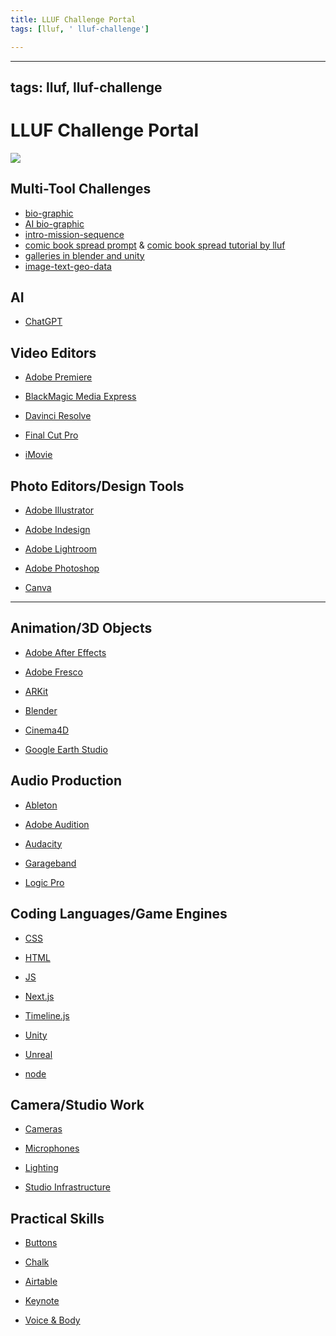 ```yaml
---
title: LLUF Challenge Portal
tags: [lluf, ' lluf-challenge']

---
```


---
tags: lluf, lluf-challenge
---


LLUF Challenge Portal
===


![](https://i.imgur.com/XHz3NBf.png)


Multi-Tool Challenges
---

* [bio-graphic](https://hackmd.io/@lluf-22-23/BJOpXNN73)
* [AI bio-graphic](https://hackmd.io/@lluf-22-23/r1dy7cRX2)
* [intro-mission-sequence](https://hackmd.io/ZSRcI0I-RcK0KGhOyxjhoQ)
* [comic book spread prompt](https://hackmd.io/D27SUVILRPiuLeeAv0OD7Q) & [comic book spread tutorial by lluf](https://hackmd.io/_0pAN2iuSXGngBsb_OmQIg)
* [galleries in blender and unity](https://hackmd.io/bHDTyoIbQim66bFp1HcLyw)
* [image-text-geo-data](https://hackmd.io/rBe8VcJTQs2mH1hvxK8_dg)


AI
---

* [ChatGPT](/otI4leEiTiqxirqYbAInOQ)

Video Editors
---

* [Adobe Premiere](/-r1yH8IBTqGoh-ifmAQ91w)

*  [BlackMagic Media Express](/EccPz_X9TgyAW3RSs17V9A)

*  [Davinci Resolve](/sfsKUU7BQr-xjF-F0fqRng)

*  [Final Cut Pro](/hUqysM2tRQKpTr6jjwGOrg)

*  [iMovie](/0ivKQVh9Qf-cnwP8AVhmSA)

    
Photo Editors/Design Tools
---
 
*  [Adobe Illustrator](/za2zZl28RXa31UFAJqxB0w)

*  [Adobe Indesign](/6W2dJ-N-RgikRQ5W34jTtw)

*  [Adobe Lightroom](/zLrXEQ5US82j8-WxwEE68w)

*  [Adobe Photoshop](/SiMqDEqJQxC1PwjvUtTIOQ)
  
*  [Canva](/zEFKZBqoRDSwkmad6UTSug)
  
    
    

***
Animation/3D Objects
---

*  [Adobe After Effects](/lMDuny5lQyySxnfr3ASVtg)
*  [Adobe Fresco](/-6RRW0NCSG65THVN5uSCiw)
*  [ARKit](/QHsOvnkSS-m38jJDulMdnA) 
*  [Blender](/jFp6qYPwS-CvmK84YZGMsQ)
*  [Cinema4D](/XlCVVfxUS22Vz1hQTLVVWQ)

*  [Google Earth Studio](/fHefEdlqQOWI9qc_REjsRQ)


Audio Production
---
*  [Ableton](/igtr3vc6SealwdeY4gotVQ)
  
*  [Adobe Audition](/PRtTdaVvSaiV_HGv2mWwAA)
 
*  [Audacity](/ostic8QVSQWh7WP-WiyK5Q)
  
*  [Garageband](/NnH76rAISu2ueHviFpkb7A)

*  [Logic Pro](/DkJqISe1Soi_G5xS8wyIfQ)
  
   

Coding Languages/Game Engines
---
*  [CSS](/58bKYG4bTQyJulwF04mi3Q)
   
*  [HTML](/rrQZu4bkQPyCfb0PO9if8w)   
*  [JS](/nizn4mIXRhWg-aD68dGzFA)
  
*  [Next.js](/EvHhmJsqRWOGbtAa-LjJ2A)
*  [Timeline.js](/vsne-y0eTpCsdxsmWL1Peg)    
*  [Unity](/KPXmXhcLSA-jq59kGB8DUA)    
*  [Unreal](/7xaCK5SbRBeX4h1xLV-pHg)  
*  [node](/ksHHK514RZuco2mVGe85fQ)

Camera/Studio Work
---
*  [Cameras](/xPtH4kZGSCCwIm1Om4SQHg)
*  [Microphones](/oDOZ6VRJSLqVTFr3pLBwag)    
*  [Lighting](/cR8he--0S0OlowCD0aYJIQ)
   
*  [Studio Infrastructure](/7IqXCGTfRgKf8k0CvnTX-w)
    



Practical Skills
---
*  [Buttons](/Z6tob1WKT-yfRkVyOAkTNQ)

*  [Chalk](/VylDgjiOSbKNPCCxb2G8Fg)

*  [Airtable](/UhujIZeWSNuH7VLdwzfbRg)

*  [Keynote](/mGAdkSiHSXC51DD3T031IA)

*  [Voice & Body](/bECseBq_SqipcXO8aLGCww)

























